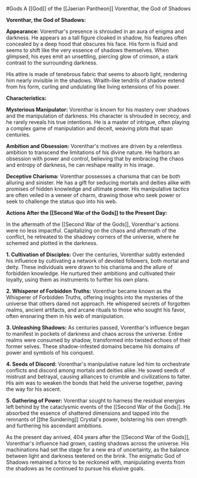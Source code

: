 #Gods 
A [[God]] of the [[Jaerian Pantheon]]
Vorenthar, the God of Shadows


**Vorenthar, the God of Shadows:**

**Appearance:**
Vorenthar's presence is shrouded in an aura of enigma and darkness. He appears as a tall figure cloaked in shadow, his features often concealed by a deep hood that obscures his face. His form is fluid and seems to shift like the very essence of shadows themselves. When glimpsed, his eyes emit an unsettling, piercing glow of crimson, a stark contrast to the surrounding darkness.

His attire is made of tenebrous fabric that seems to absorb light, rendering him nearly invisible in the shadows. Wraith-like tendrils of shadow extend from his form, curling and undulating like living extensions of his power.

**Characteristics:**

**Mysterious Manipulator:** Vorenthar is known for his mastery over shadows and the manipulation of darkness. His character is shrouded in secrecy, and he rarely reveals his true intentions. He is a master of intrigue, often playing a complex game of manipulation and deceit, weaving plots that span centuries.

**Ambition and Obsession:** Vorenthar's motives are driven by a relentless ambition to transcend the limitations of his divine nature. He harbors an obsession with power and control, believing that by embracing the chaos and entropy of darkness, he can reshape reality in his image.

**Deceptive Charisma:** Vorenthar possesses a charisma that can be both alluring and sinister. He has a gift for seducing mortals and deities alike with promises of hidden knowledge and ultimate power. His manipulative tactics are often veiled in a veneer of charm, drawing those who seek power or seek to challenge the status quo into his web.

**Actions After the [[Second War of the Gods]] to the Present Day:**

In the aftermath of the [[Second War of the Gods]], Vorenthar's actions were no less impactful. Capitalizing on the chaos and aftermath of the conflict, he retreated to the shadowy corners of the universe, where he schemed and plotted in the darkness.

**1. Cultivation of Disciples:** Over the centuries, Vorenthar subtly extended his influence by cultivating a network of devoted followers, both mortal and deity. These individuals were drawn to his charisma and the allure of forbidden knowledge. He nurtured their ambitions and cultivated their loyalty, using them as instruments to further his own plans.

**2. Whisperer of Forbidden Truths:** Vorenthar became known as the Whisperer of Forbidden Truths, offering insights into the mysteries of the universe that others dared not approach. He whispered secrets of forgotten realms, ancient artifacts, and arcane rituals to those who sought his favor, often ensnaring them in his web of manipulation.

**3. Unleashing Shadows:** As centuries passed, Vorenthar's influence began to manifest in pockets of darkness and chaos across the universe. Entire realms were consumed by shadow, transformed into twisted echoes of their former selves. These shadow-infested domains became his domains of power and symbols of his conquest.

**4. Seeds of Discord:** Vorenthar's manipulative nature led him to orchestrate conflicts and discord among mortals and deities alike. He sowed seeds of mistrust and betrayal, causing alliances to crumble and civilizations to falter. His aim was to weaken the bonds that held the universe together, paving the way for his ascent.

**5. Gathering of Power:** Vorenthar sought to harness the residual energies left behind by the cataclysmic events of the [[Second War of the Gods]]. He absorbed the essence of shattered dimensions and tapped into the remnants of [[the Sundering]] Crystal's power, bolstering his own strength and furthering his ascendant ambitions.

As the present day arrived, 404 years after the [[Second War of the Gods]], Vorenthar's influence had grown, casting shadows across the universe. His machinations had set the stage for a new era of uncertainty, as the balance between light and darkness teetered on the brink. The enigmatic God of Shadows remained a force to be reckoned with, manipulating events from the shadows as he continued to pursue his elusive goals.